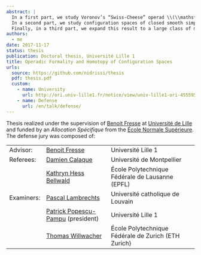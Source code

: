 ```yaml
---
abstract: |
  In a first part, we study Voronov’s “Swiss-Cheese” operad \\(\\mathsf{SC}\_2\\), which governs the action of a \\(\\mathsf{D}\_2\\)-algebra on a \\(\\mathsf{D}\_1\\)-algebra. We build a model in groupoids of this operad and we describe algebras over this model in a manner similar to the classical description of algebras over \\(H_*(\mathsf{SC})\\). We extend our model into a rational model which depends on a Drinfeld associator, and we compare this new model to the one that we would get if the operad \\(\\mathsf{SC}\\) were formal.  
  In a second part, we study configuration spaces of closed smooth simply connected manifolds. We prove over \\(\\mathbb{R}\\) a conjecture of Lambrechts--Stanley which describes a mode of such configuration spaces, and we obtain as corollary their real homotopy invariance. Moreover, using Kontsevich’s proof of the formality of the operads \\(\\mathsf{D}\_n\\), we obtain that this model is compatible with the action of the Fulton--MacPherson operad when the manifold is framed. This allows us to explicitly compute the factorization homology of such a manifold.  
  Finally, in a third part, we expand this result to a large class of manifolds with boundary. We first use a chain-level Poincaré--Lefschetz duality result to compute the homology of the configuration spaces of these manifolds, then we reuse the methods of the second chapter to obtain our model, which is compatible with the action of the Swiss-Cheese operad \\(\\mathsf{SC}\_n\\).
authors:
  - me
date: 2017-11-17
status: thesis
publication: Doctoral thesis, Université Lille 1
title: Operadic Formality and Homotopy of Configuration Spaces
urls:
  source: https://github.com/nidrissi/thesis
  pdf: thesis.pdf
  custom:
    - name: University
      url: http://ori.univ-lille1.fr/notice/view/univ-lille1-ori-455595
    - name: Defense
      url: /en/talk/defense/
---
```


Thesis realized under the supervision of [Benoit Fresse](https://math.univ-lille1.fr/~fresse/) at [Université de Lille](https://www.univ-lille.fr) and funded by an *Allocation Spécifique* from the [École Normale Supérieure](https://www.ens.fr).
The defense jury was composed of:

<table class="table table-borderless">
<tbody>
<tr>
<td>Advisor:</td>
<td><a href="https://math.univ-lille1.fr/~fresse/">Benoit Fresse</a></td>
<td>Université Lille 1</td>
</tr>

<tr>
<td>Referees:</td>
<td><a href="http://imag.umontpellier.fr/~calaque/">Damien Calaque</a></td>
<td>Université de Montpellier</td>
</tr>

<tr>
<td></td>
<td><a href="http://hessbellwald-lab.epfl.ch/HessBellwald">Kathryn Hess Bellwald</a></td>
<td>École Polytechnique Fédérale de Lausanne (EPFL)</td>
</tr>

<tr>
<td>Examiners:</td>
<td><a href="https://uclouvain.be/fr/repertoires/pascal.lambrechts">Pascal Lambrechts</a></td>
<td>Université catholique de Louvain</td>
</tr>

<tr>
<td></td>
<td><a href="http://math.univ-lille1.fr/~popescu/">Patrick Popescu-Pampu</a> (president)</td>
<td>Université Lille 1</td>
</tr>

<tr>
<td></td>
<td><a href="https://people.math.ethz.ch/~wilthoma/">Thomas Willwacher</a></td>
<td>École Polytechnique Fédérale de Zurich (ETH Zurich)</td>
</tr>
</tbody>
</table>
